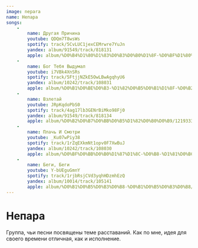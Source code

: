 ```yaml
---
image: nepara
name: Непара
songs:
    -
        name: Другая Причина
        youtube: QDQm7T8wsWs
        spotify: track/5CvLUC1jexCEMrwre7YuJn
        yandex: album/91549/track/818131
        apple: album/%D0%B4%D1%80%D1%83%D0%B3%D0%B0%D1%8F-%D0%BF%D1%80%D0%B8%D1%87%D0%B8%D0%BD%D0%B0/1219333996?i=1219334242
    -
        name: Бог Тебя Выдумал
        youtube: i7VBk4XnSRs
        spotify: track/5FtjjNZkE5OwLBwAgqhyU6
        yandex: album/10242/track/108031
        apple: album/%D0%B1%D0%BE%D0%B3-%D1%82%D0%B5%D0%B1%D1%8F-%D0%B2%D1%8B%D0%B4%D1%83%D0%BC%D0%B0%D0%BB/592992610?i=592992618
    -
        name: Взлетай
        youtube: JRpKqdoPbS0
        spotify: track/4ag17lb3GENrBiMko98Fj0
        yandex: album/91549/track/818134
        apple: album/%D0%B2%D0%B7%D0%BB%D0%B5%D1%82%D0%B0%D0%B9/1219333996?i=1219334246
    -
        name: Плачь И Смотри
        youtube: _Ku07wPiy38
        spotify: track/1rZqEXkmNt1opv0F7XwBuJ
        yandex: album/10242/track/108030
        apple: album/%D0%BF%D0%BB%D0%B0%D1%87%D1%8C-%D0%B8-%D1%81%D0%BC%D0%BE%D1%82%D1%80%D0%B8/592992610?i=592992616
    -
        name: Беги, Беги
        youtube: Y-bUEguGmnY
        spotify: track/1rjbRsjCVd3yqhHDzmhEzQ
        yandex: album/10014/track/105141
        apple: album/%D0%B1%D0%B5%D0%B3%D0%B8-%D0%B1%D0%B5%D0%B3%D0%B8/595303453?i=595303460
---
```

# Непара

Группа, чьи песни посвящены теме расставаний. Как по мне, идея для своего
времени отличная, как и исполнение.